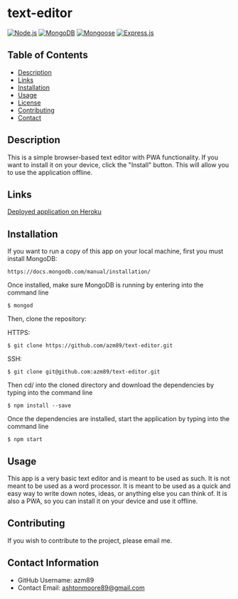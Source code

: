# text-editor

[![Node.js](https://img.shields.io/badge/built%20with-Node.js-3c873a)](https://nodejs.org/en/) [![MongoDB](https://img.shields.io/badge/built%20with-MongoDB-4db33d)](https://www.mongodb.com/) [![Mongoose](https://img.shields.io/badge/built%20with-Mongoose-880000)](https://mongoosejs.com/) [![Express.js](https://img.shields.io/badge/built%20with-Express.js-303030)](https://expressjs.com/)
 
 ## Table of Contents 
 * [Description](#-Description)
 * [Links](#-Links)
 * [Installation](#-Installation)
 * [Usage](#-Usage)
 * [License](#-License)
 * [Contributing](#-Contributing)
 * [Contact](#-Contact-Information)
  
## Description
This is a simple browser-based text editor with PWA functionality. If you want to install it on your device, click the "Install" button. This will allow you to use the application offline.
## Links

[Deployed application on Heroku](https://stormy-mountain-45227.herokuapp.com)

## Installation
If you want to run a copy of this app on your local machine, first you must install MongoDB:
```
https://docs.mongodb.com/manual/installation/
```

Once installed, make sure MongoDB is running by entering into the command line
```
$ mongod
```
  
Then, clone the repository:

HTTPS:
```
$ git clone https://github.com/azm89/text-editor.git
```

SSH:
```
$ git clone git@github.com:azm89/text-editor.git
```

Then cd/ into the cloned directory and download the dependencies by typing into the command line
```
$ npm install --save
```

Once the dependencies are installed, start the application by typing into the command line
```
$ npm start
```

  
## Usage
This app is a very basic text editor and is meant to be used as such. It is not meant to be used as a word processor. It is meant to be used as a quick and easy way to write down notes, ideas, or anything else you can think of. It is also a PWA, so you can install it on your device and use it offline.
  
## Contributing 
If you wish to contribute to the project, please email me.
  
## Contact Information 
* GitHub Username: azm89
* Contact Email: ashtonmoore89@gmail.com
